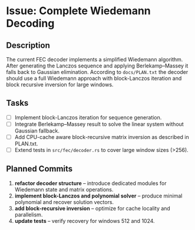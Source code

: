 # Issue: Complete Wiedemann Decoding

## Description
The current FEC decoder implements a simplified Wiedemann algorithm. After generating the Lanczos sequence and applying Berlekamp–Massey it falls back to Gaussian elimination. According to `docs/PLAN.txt` the decoder should use a full Wiedemann approach with block-Lanczos iteration and block recursive inversion for large windows.

## Tasks
- [ ] Implement block-Lanczos iteration for sequence generation.
- [ ] Integrate Berlekamp–Massey result to solve the linear system without Gaussian fallback.
- [ ] Add CPU-cache aware block-recursive matrix inversion as described in PLAN.txt.
- [ ] Extend tests in `src/fec/decoder.rs` to cover large window sizes (>256).

## Planned Commits
1. **refactor decoder structure** – introduce dedicated modules for Wiedemann state and matrix operations.
2. **implement block-Lanczos and polynomial solver** – produce minimal polynomial and recover solution vectors.
3. **add block-recursive inversion** – optimize for cache locality and parallelism.
4. **update tests** – verify recovery for windows 512 and 1024.

